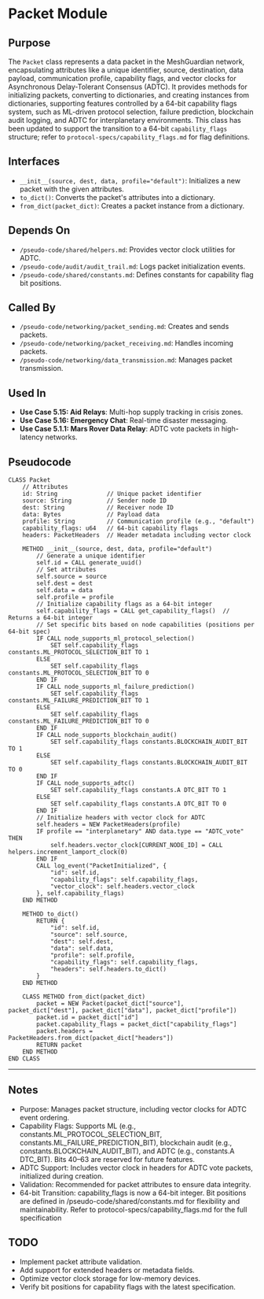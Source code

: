 # Packet Module

## Purpose
The `Packet` class represents a data packet in the MeshGuardian network, encapsulating attributes like a unique identifier, source, destination, data payload, communication profile, capability flags, and vector clocks for Asynchronous Delay-Tolerant Consensus (ADTC). It provides methods for initializing packets, converting to dictionaries, and creating instances from dictionaries, supporting features controlled by a 64-bit capability flags system, such as ML-driven protocol selection, failure prediction, blockchain audit logging, and ADTC for interplanetary environments. This class has been updated to support the transition to a 64-bit `capability_flags` structure; refer to `protocol-specs/capability_flags.md` for flag definitions.

## Interfaces
- `__init__(source, dest, data, profile="default")`: Initializes a new packet with the given attributes.
- `to_dict()`: Converts the packet's attributes into a dictionary.
- `from_dict(packet_dict)`: Creates a packet instance from a dictionary.

## Depends On
- `/pseudo-code/shared/helpers.md`: Provides vector clock utilities for ADTC.
- `/pseudo-code/audit/audit_trail.md`: Logs packet initialization events.
- `/pseudo-code/shared/constants.md`: Defines constants for capability flag bit positions.

## Called By
- `/pseudo-code/networking/packet_sending.md`: Creates and sends packets.
- `/pseudo-code/networking/packet_receiving.md`: Handles incoming packets.
- `/pseudo-code/networking/data_transmission.md`: Manages packet transmission.

## Used In
- **Use Case 5.15: Aid Relays**: Multi-hop supply tracking in crisis zones.
- **Use Case 5.16: Emergency Chat**: Real-time disaster messaging.
- **Use Case 5.1.1: Mars Rover Data Relay**: ADTC vote packets in high-latency networks.

## Pseudocode
```pseudocode
CLASS Packet
    // Attributes
    id: String              // Unique packet identifier
    source: String          // Sender node ID
    dest: String            // Receiver node ID
    data: Bytes             // Payload data
    profile: String         // Communication profile (e.g., "default")
    capability_flags: u64   // 64-bit capability flags
    headers: PacketHeaders  // Header metadata including vector clock

    METHOD __init__(source, dest, data, profile="default")
        // Generate a unique identifier
        self.id = CALL generate_uuid()
        // Set attributes
        self.source = source
        self.dest = dest
        self.data = data
        self.profile = profile
        // Initialize capability flags as a 64-bit integer
        self.capability_flags = CALL get_capability_flags()  // Returns a 64-bit integer
        // Set specific bits based on node capabilities (positions per 64-bit spec)
        IF CALL node_supports_ml_protocol_selection()
            SET self.capability_flags constants.ML_PROTOCOL_SELECTION_BIT TO 1
        ELSE
            SET self.capability_flags constants.ML_PROTOCOL_SELECTION_BIT TO 0
        END IF
        IF CALL node_supports_ml_failure_prediction()
            SET self.capability_flags constants.ML_FAILURE_PREDICTION_BIT TO 1
        ELSE
            SET self.capability_flags constants.ML_FAILURE_PREDICTION_BIT TO 0
        END IF
        IF CALL node_supports_blockchain_audit()
            SET self.capability_flags constants.BLOCKCHAIN_AUDIT_BIT TO 1
        ELSE
            SET self.capability_flags constants.BLOCKCHAIN_AUDIT_BIT TO 0
        END IF
        IF CALL node_supports_adtc()
            SET self.capability_flags constants.A DTC_BIT TO 1
        ELSE
            SET self.capability_flags constants.A DTC_BIT TO 0
        END IF
        // Initialize headers with vector clock for ADTC
        self.headers = NEW PacketHeaders(profile)
        IF profile == "interplanetary" AND data.type == "ADTC_vote" THEN
            self.headers.vector_clock[CURRENT_NODE_ID] = CALL helpers.increment_lamport_clock(0)
        END IF
        CALL log_event("PacketInitialized", {
            "id": self.id,
            "capability_flags": self.capability_flags,
            "vector_clock": self.headers.vector_clock
        }, self.capability_flags)
    END METHOD

    METHOD to_dict()
        RETURN {
            "id": self.id,
            "source": self.source,
            "dest": self.dest,
            "data": self.data,
            "profile": self.profile,
            "capability_flags": self.capability_flags,
            "headers": self.headers.to_dict()
        }
    END METHOD

    CLASS METHOD from_dict(packet_dict)
        packet = NEW Packet(packet_dict["source"], packet_dict["dest"], packet_dict["data"], packet_dict["profile"])
        packet.id = packet_dict["id"]
        packet.capability_flags = packet_dict["capability_flags"]
        packet.headers = PacketHeaders.from_dict(packet_dict["headers"])
        RETURN packet
    END METHOD
END CLASS
```  

---

## Notes
- Purpose: Manages packet structure, including vector clocks for ADTC event ordering.
- Capability Flags: Supports ML (e.g., constants.ML_PROTOCOL_SELECTION_BIT, constants.ML_FAILURE_PREDICTION_BIT), blockchain audit (e.g., constants.BLOCKCHAIN_AUDIT_BIT), and ADTC (e.g., constants.A DTC_BIT). Bits 40–63 are reserved for future features.
- ADTC Support: Includes vector clock in headers for ADTC vote packets, initialized during creation.
- Validation: Recommended for packet attributes to ensure data integrity.  
- 64-bit Transition: capability_flags is now a 64-bit integer. Bit positions are defined in /pseudo-code/shared/constants.md for flexibility and maintainability. Refer to protocol-specs/capability_flags.md for the full specification  


## TODO
- Implement packet attribute validation.
- Add support for extended headers or metadata fields.
- Optimize vector clock storage for low-memory devices.
- Verify bit positions for capability flags with the latest specification.